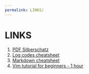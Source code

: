 ```yaml
---
permalink: LINKS/
---
```


# LINKS
1. [PDF Silberschatz](https://os.ecci.ucr.ac.cr/slides/Abraham-Silberschatz-Operating-System-Concepts-10th-2018.pdf)
2. [Log codes cheatsheet](https://osp4diss.vlsm.org/ETC/logCodes.txt)
3. [Markdown cheatsheet](https://github.com/adam-p/markdown-here/wiki/Markdown-Cheatsheet)
4. [Vim tutorial for beginners - 1 hour](https://youtu.be/RZ4p-saaQkc?si=wZKoNj16xK5XB72F)
